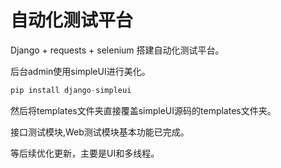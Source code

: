 # 自动化测试平台
Django + requests + selenium 搭建自动化测试平台。



后台admin使用simpleUI进行美化。

```python
pip install django-simpleui
```

然后将templates文件夹直接覆盖simpleUI源码的templates文件夹。



接口测试模块,Web测试模块基本功能已完成。

等后续优化更新，主要是UI和多线程。